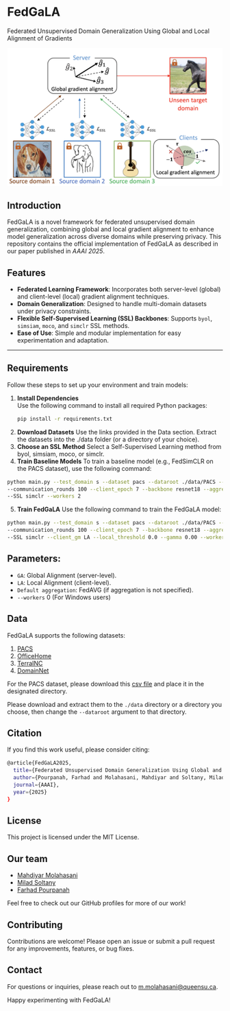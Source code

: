 # FedGaLA
Federated Unsupervised Domain Generalization Using Global and Local Alignment of Gradients
<p align="center">
  <img src="assets/overview.png" width="550" title="hover text">
</p>

## Introduction
FedGaLA is a novel framework for federated unsupervised domain generalization, combining global and local gradient alignment to enhance model generalization across diverse domains while preserving privacy. This repository contains the official implementation of FedGaLA as described in our paper published in *AAAI 2025*.

## Features
- **Federated Learning Framework**: Incorporates both server-level (global) and client-level (local) gradient alignment techniques.
- **Domain Generalization**: Designed to handle multi-domain datasets under privacy constraints.
- **Flexible Self-Supervised Learning (SSL) Backbones**: Supports `byol`, `simsiam`, `moco`, and `simclr` SSL methods.
- **Ease of Use**: Simple and modular implementation for easy experimentation and adaptation.

---

## Requirements
Follow these steps to set up your environment and train models:

1. **Install Dependencies**  
   Use the following command to install all required Python packages:
   ```bash
   pip install -r requirements.txt
   ```
2.	**Download Datasets**
Use the links provided in the Data section. Extract the datasets into the ./data folder (or a directory of your choice).
3.	**Choose an SSL Method**
Select a Self-Supervised Learning method from byol, simsiam, moco, or simclr.
4.	**Train Baseline Models**
To train a baseline model (e.g., FedSimCLR on the PACS dataset), use the following command:

```bash
python main.py --test_domain s --dataset pacs --dataroot ./data/PACS --labeled_ratio 0.1 \
--communication_rounds 100 --client_epoch 7 --backbone resnet18 --aggregation FedAVG \
--SSL simclr --workers 2
```

5.	**Train FedGaLA**
Use the following command to train the FedGaLA model:

```bash
python main.py --test_domain s --dataset pacs --dataroot ./data/PACS --labeled_ratio 0.1 \
--communication_rounds 100 --client_epoch 7 --backbone resnet18 --aggregation GA \
--SSL simclr --client_gm LA --local_threshold 0.0 --gamma 0.00 --workers 2
```

## Parameters:
- `GA`: Global Alignment (server-level).
- `LA`: Local Alignment (client-level).
- `Default aggregation`: FedAVG (if aggregation is not specified).
- `--workers` 0 (For Windows users)

## Data

FedGaLA supports the following datasets:
1. [PACS](https://www.v7labs.com/open-datasets/pacs)
2. [OfficeHome](https://www.hemanthdv.org/officeHomeDataset.html)
3. [TerraINC](https://lilablobssc.blob.core.windows.net/caltechcameratraps/eccv_18_all_images_sm.tar.gz)
4. [DomainNet](http://ai.bu.edu/M3SDA/)

For the PACS dataset, please download this [csv file](https://drive.google.com/file/d/19DZCyBbe_F_-7iUrTxG-AEDlpIUzvpFJ/view?usp=sharing) and place it in the designated directory.

Please download and extract them to the `./data` directory or a directory you choose, then change the `--dataroot` argument to that directory.


## Citation

If you find this work useful, please consider citing:

```bash
@article{FedGaLA2025,
  title={Federated Unsupervised Domain Generalization Using Global and Local Alignment of Gradients},
  author={Pourpanah, Farhad and Molahasani, Mahdiyar and Soltany, Milad and Greenspan, Michael and Etemad, Ali},
  journal={AAAI},
  year={2025}
}
```

## License

This project is licensed under the MIT License.

## Our team

- [Mahdiyar Molahasani](https://github.com/MahdiyarMM) 
- [Milad Soltany](https://github.com/miladsoltany) 
- [Farhad Pourpanah](https://github.com/Farhad0086) 

Feel free to check out our GitHub profiles for more of our work!

## Contributing

Contributions are welcome! Please open an issue or submit a pull request for any improvements, features, or bug fixes.

## Contact

For questions or inquiries, please reach out to m.molahasani@queensu.ca.

Happy experimenting with FedGaLA!



